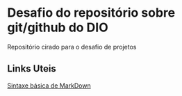 # Desafio do repositório sobre git/github do DIO
Repositório cirado para o desafio de projetos

## Links Uteis
[Sintaxe básica de MarkDown](https://www.markdownguide.org/getting-started/)
